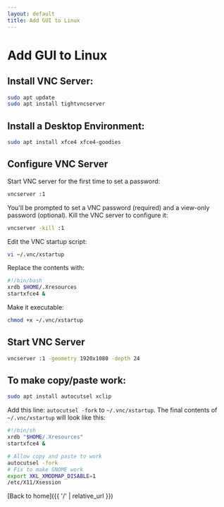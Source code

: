 ```yaml
---
layout: default
title: Add GUI to Linux
---
```


# Add GUI to Linux

## Install VNC Server:
```bash
sudo apt update
sudo apt install tightvncserver
```

## Install a Desktop Environment:
```bash
sudo apt install xfce4 xfce4-goodies
```

## Configure VNC Server
Start VNC server for the first time to set a password:
```bash
vncserver :1
```
You'll be prompted to set a VNC password (required) and a view-only password (optional).
Kill the VNC server to configure it:
```bash
vncserver -kill :1
```
Edit the VNC startup script:
```bash
vi ~/.vnc/xstartup
```
Replace the contents with:
```bash
#!/bin/bash
xrdb $HOME/.Xresources
startxfce4 &
```
Make it executable:
```bash
chmod +x ~/.vnc/xstartup
```

## Start VNC Server
```bash
vncserver :1 -geometry 1920x1080 -depth 24
```

## To make copy/paste work:
```bash
sudo apt install autocutsel xclip
```
Add this line: `autocutsel -fork` to `~/.vnc/xstartup`.
The final contents of `~/.vnc/xstartup` will look like this:
```bash
#!/bin/sh
xrdb "$HOME/.Xresources"
startxfce4 &

# Allow copy and paste to work
autocutsel -fork
# Fix to make GNOME work
export XKL_XMODMAP_DISABLE=1
/etc/X11/Xsession
```

[Back to home]({{ '/' | relative_url }})
